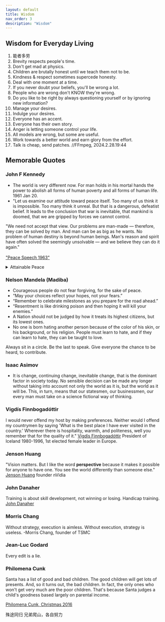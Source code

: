```yaml
---
layout: default
title: Wisdom
nav_order: 3
description: "Wisdom"
---
```



## Wisdom for Everyday Living

1. 能者多劳
1. Brevity respects people's time.
1. Don't get mad at physics.
1. Children are brutally honest until we teach them not to be.
1. Kindness & respect sometimes supercede honesty.
1. Deal with one moment at a time.
1. If you never doubt your beliefs, you'll be wrong a lot.
1. People who are wrong don't KNOW they're wrong.
1. Do you like to be right by always questioning yourself or by ignoring new information?
1. Manage your desires.
1. Indulge your desires.
1. Everyone has an accent.
1. Everyone has their own story.
1. Anger is letting someone control your life.
1. All models are wrong, but some are useful.
1. Work towards a better world and earn glory from the effort. 
1. Talk is cheap, send patches. //FFmpeg, 2024.2.28.19:44

## Memorable Quotes

### John F Kennedy

*  The world is very different now. For man holds in his mortal hands the power to abolish all forms of human poverty and all forms of human life. 1961 Jan 20.
*  "Let us examine our attitude toward peace itself. Too many of us think it is impossible. Too many think it unreal. But that is a dangerous, defeatist belief. It leads to the conclusion that war is inevitable, that mankind is doomed, that we are gripped by forces we cannot control.

"We need not accept that view. Our problems are man-made — therefore, they can be solved by man. And man can be as big as he wants. No problem of human destiny is beyond human beings. Man's reason and spirit have often solved the seemingly unsolvable — and we believe they can do it again."  
<br/> 
["Peace Speech 1963"](https://youtu.be/0fkKnfk4k40?t=365)

<details><summary>Attainable Peace</summary><blockquote>
  Let us focus instead on a more practical, more attainable peace-- based not on a sudden revolution in human nature but on a gradual evolution in human institutions--on a series of concrete actions and effective agreements which are in the interest of all concerned. There is no single, simple key to this peace--no grand or magic formula to be adopted by one or two powers. Genuine peace must be the product of many nations, the sum of many acts. It must be dynamic, not static, changing to meet the challenge of each new generation. For peace is a process--a way of solving problems.  
  <pre>

</pre>
  With such a peace, there will still be quarrels and conflicting interests, as there are within families and nations. World peace, like community peace, does not require that each man love his neighbor--it requires only that they live together in mutual tolerance, submitting their disputes to a just and peaceful settlement. And history teaches us that enmities between nations, as between individuals, do not last forever. However fixed our likes and dislikes may seem, the tide of time and events will often bring surprising changes in the relations between nations and neighbors.  
  <pre>

</pre>
  So let us persevere. Peace need not be impracticable, and war need not be inevitable. By defining our goal more clearly, by making it seem more manageable and less remote, we can help all peoples to see it, to draw hope from it, and to move irresistibly toward it.
</blockquote></details>




### Nelson Mandela (Madiba)
*    Courageous people do not fear forgiving, for the sake of peace.
*    “May your choices reflect your hopes, not your fears.”
*    “Remember to celebrate milestones as you prepare for the road ahead.”
*    “Resentment is like drinking poison and then hoping it will kill your enemies.”
*    A Nation should not be judged by how it treats its highest citizens, but its lowest ones.
*    No one is born hating another person because of the color of his skin, or his background, or his religion. People must learn to hate, and if they can learn to hate, they can be taught to love.

Always sit in a circle.
Be the last to speak. Give everyone the chance to be heard, to contribute.

### Isaac Asimov
*    It is change, continuing change, inevitable change, that is the dominant factor in society today. No sensible decision can be made any longer without taking into account not only the world as it is, but the world as it will be. This, in turn, means that our statesmen, our businessmen, our every man must take on a science fictional way of thinking.

### Vigdís Finnbogadóttir
I would never offend my host by making preferences. Neither would I offend my countrymen by saying 'What is the best place I have ever visited in the country.' Wherever there is hospitality, warmth, and politeness, well you remember that for the quality of it." 
[Vigdís Finnbogadóttir](https://www.youtube.com/watch?v=FoRn-qWMvWA) President of Iceland 1980-1996, 1st elected female leader in Europe.

### Jenson Huang
"Vision matters. But I like the word **perspective** because it makes it possible for anyone to have one. You see the world differently than someone else." [Jenson Huang](https://youtu.be/Xn1EsFe7snQ?t=359) founder nVidia

### John Danaher
Training is about skill development, not winning or losing. Handicap training. [John Danaher](https://www.youtube.com/watch?v=RznwbW_hdoM)

### Morris Chang
Without strategy, execution is aimless. Without execution, strategy is useless. -Morris Chang, founder of TSMC

### Jean-Luc Godard
Every edit is a lie.


### Philomena Cunk
Santa has a list of good and bad children. The good children will get lots of presents. And, so it turns out, the bad children. In fact, the only ones who won't get very much are the poor children. That's because Santa judges a child's goodness based largely on parental income.

[Philomena Cunk, Christmas 2016](https://youtu.be/hNA6b66bILk?t=1001)

殊途同归
兄弟爬山，各自努力